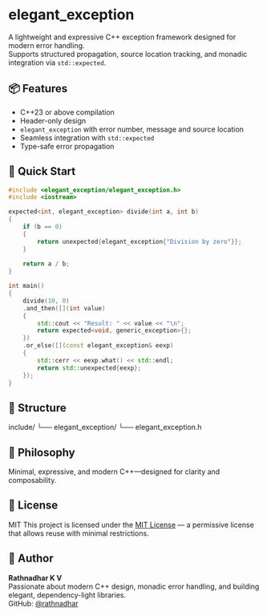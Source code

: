 # elegant_exception

A lightweight and expressive C++ exception framework designed for modern error handling.  
Supports structured propagation, source location tracking, and monadic integration via `std::expected`.

## 📦 Features
- C++23 or above compilation
- Header-only design
- `elegant_exception` with error number, message and source location
- Seamless integration with `std::expected`
- Type-safe error propagation

## 🚀 Quick Start

```cpp
#include <elegant_exception/elegant_exception.h>
#include <iostream>

expected<int, elegant_exception> divide(int a, int b) 
{
    if (b == 0)
    {
        return unexpected{elegant_exception{"Division by zero"}};
    }
    
    return a / b;
}

int main() 
{
    divide(10, 0)
    .and_then([](int value)
    {
        std::cout << "Result: " << value << "\n";
        return expected<void, generic_exception>{};
    })
    .or_else([](const elegant_exception& eexp)
    {
        std::cerr << eexp.what() << std::endl;
        return std::unexpected{eexp};
    });
}
```


## 📁 Structure
include/
└── elegant_exception/
    └── elegant_exception.h

## 🧠 Philosophy
Minimal, expressive, and modern C++—designed for clarity and composability.

## 📜 License
MIT
This project is licensed under the [MIT License](https://mit-license.org/) — a permissive license that allows reuse with minimal restrictions.


## 👤 Author

**Rathnadhar K V**  
Passionate about modern C++ design, monadic error handling, and building elegant, dependency-light libraries.  
GitHub: [@rathnadhar](https://github.com/rathnadhar)



